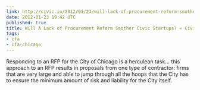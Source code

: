 ```yaml
---
link: http://civic.io/2012/01/23/will-lack-of-procurement-reform-smother-civic-startups/
date: 2012-01-23 19:42 UTC
published: true
title: Will A Lack of Procurement Reform Smother Civic Startups? « Civic Innovations
tags:
- cfa
- cfa-chicago
---
```


Responding to an RFP for the City of Chicago is a herculean task… this approach to an RFP results in proposals from one type of contractor: firms that are very large and able to jump through all the hoops that the City has to ensure the minimum amount of risk and liability for the City itself.

